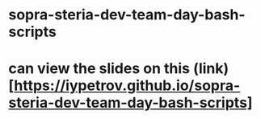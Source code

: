 # sopra-steria-dev-team-day-bash-scripts
# can view the slides on this (link)[https://iypetrov.github.io/sopra-steria-dev-team-day-bash-scripts]
